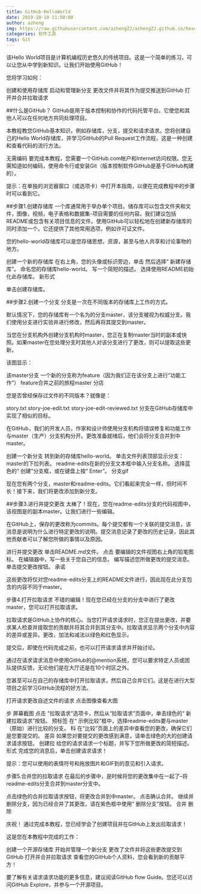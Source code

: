 ```yaml
---
title: GitHub-HelloWorld
date: 2019-10-10 11:50:00
author: azheng
img: https://raw.githubusercontent.com/azhengZJ/azhengZJ.github.io/hexo/themes/hexo-theme-matery/source/medias/banner/3.jpg
categories: 软件工具
tags: Git
---
```


该Hello World项目是计算机编程历史悠久的传统项目。这是一个简单的练习，可以让您从中学到新知识。让我们开始使用GitHub！

您将学习如何：

创建和使用存储库
启动和管理新分支
更改文件并将其作为提交推送到GitHub
打开并合并拉取请求

##什么是GitHub？
GitHub是用于版本控制和协作的代码托管平台。它使您和其他人可以在任何地方共同处理项目。

本教程教您GitHub基本知识，例如存储库，分支，提交和请求请求。您将创建自己的Hello World存储库，并学习GitHub的Pull Request工作流程，这是一种创建和查看代码的流行方法。

无需编码
要完成本教程，您需要一个GitHub.com帐户和Internet访问权限。您无需知道如何编码，使用命令行或安装Git（版本控制软件GitHub是基于GitHub构建的）。

提示：在单独的浏览器窗口（或选项卡）中打开本指南，以便在完成教程中的步骤时可以看到它。


##步骤1.创建存储库
一个库通常用于举办单个项目。储存库可以包含文件夹和文件，图像，视频，电子表格和数据集-项目需要的任何内容。我们建议包括README或包含有关项目信息的文件。使用GitHub可以轻松地在创建新存储库的同时添加一个。它还提供了其他常用选项，例如许可证文件。

您的hello-world存储库可以是您存储思想，资源，甚至与他人共享和讨论事物的地方。

创建一个新的存储库
在右上角，您的头像或标识旁边，单击 然后选择“ 新建存储库”。
命名您的存储库hello-world。
写一个简短的描述。
选择使用README初始化此存储库。
新形式

单击创建存储库。


##步骤2.创建一个分支
分支是一次在不同版本的存储库上工作的方式。

默认情况下，您的存储库有一个名为的分支master，该分支被视为权威分支。我们使用分支进行实验并进行修改，然后再将其提交到master。

当您在分支机构外创建分支机构时master，您正在复制master当时的副本或快照。如果master在您处理分支时其他人对该分支进行了更改，则可以提取这些更新。

该图显示：

该master分支
一个新的分支称为feature（因为我们正在该分支上进行“功能工作”）
feature合并之前的旅程master
分店

您是否曾经保存过文件的不同版本？就像是：

story.txt
story-joe-edit.txt
story-joe-edit-reviewed.txt
分支在GitHub存储库中实现了相似的目标。

在GitHub，我们的开发人员，作家和设计师使用分支机构将错误修复和功能工作与master（生产）分支机构分开。更改准备就绪后，他们会将分支合并到中master。

创建一个新分支
转到新的存储库hello-world。
单击文件列表顶部显示分支：master的下拉列表。
readme-edits在新的分支文本框中输入分支名称。
选择蓝色的“ 创建”分支框，或在键盘上按“ Enter”。
分支gif

现在您有两个分支，master和readme-edits。它们看起来完全一样，但时间不长！接下来，我们将更改添加到新分支。


##步骤3.进行并提交更改
太棒了！现在，您在readme-edits分支的代码视图中，该视图是的副本master。让我们进行一些编辑。

在GitHub上，保存的更改称为commits。每个提交都有一个关联的提交消息，该消息是说明为什么进行特定更改的说明。提交消息记录了更改的历史记录，因此其他贡献者可以了解您所做的事情以及原因。

进行并提交更改
单击README.md文件。
点击  要编辑的文件视图右上角的铅笔图标。
在编辑器中，写一些关于您自己的信息。
编写描述您所做更改的提交消息。
单击提交更改按钮。
承诺

这些更改将仅对您readme-edits分支上的README文件进行，因此现在此分支包含的内容不同于master。


步骤4.打开拉取请求
不错的编辑！现在您已经在分支的分支中进行了更改master，您可以打开拉取请求。

拉取请求是GitHub上协作的核心。当您打开请求请求时，您正在提出更改，并要求某人检查并提取您的贡献并将其合并到其分支中。拉取请求显示两个分支中内容的差异或差异。更改，加法和减法以绿色和红色显示。

提交后，即使在代码完成之前，也可以打开请求请求并开始讨论。

通过在请求请求消息中使用GitHub的@mention系统，您可以要求特定人员或团队提供反馈，无论他们是在大厅还是在10个时区之外。

您甚至可以在自己的存储库中打开拉取请求，然后自己合并它们。这是在进行大型项目之前学习GitHub流程的好方法。

打开请求更改自述文件的请求
点击图像查看大图

步	屏幕截图
点击  “拉取请求”选项卡，然后从“拉取请求”页面中，单击绿色的“ 新建拉取请求”按钮。	预标签
在“ 示例比较”框中，选择readme-edits要与master（原始）进行比较的分支。	科
在“比较”页面上的差异中查看您的更改，确保它们是您要提交的。	差异
如果您对要提交的更改感到满意，请单击绿色的大的创建请求请求按钮。	创建拉
给您的请求请求一个标题，并写下您所做更改的简短描述。	形式
完成您的消息后，单击创建请求请求！

提示：您可以使用的表情符号和拖放图片和GIF到的意见和引入请求。


步骤5.合并您的拉取请求
在最后的步骤中，是时候将您的更改集中在一起了–将readme-edits分支合并到master分支中。

点击绿色的合并拉取请求按钮，将更改合并到中master。
点击确认合并。
继续并删除分支，因为已经合并了其更改，请在紫色框中使用“ 删除分支”按钮。
合并 删除

庆祝！
通过完成本教程，您已经学会了创建项目并在GitHub上发出拉取请求！

这是您在本教程中完成的工作：

创建一个开源存储库
开始并管理一个新分支
更改了文件并将这些更改提交到GitHub
打开并合并拉取请求
查看您的GitHub个人资料，您会看到新的贡献平方！

要了解有关请求请求功能的更多信息，建议阅读GitHub flow Guide。您还可以访问GitHub Explore，并参与一个开源项目。


